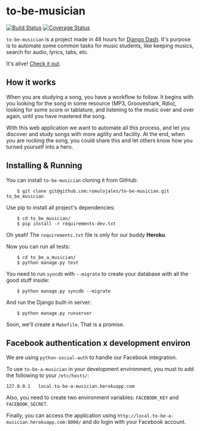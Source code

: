to-be-musician
==============
[![Build Status](https://travis-ci.org/romulojales/to-be-musician.png?branch=master)](https://travis-ci.org/romulojales/to-be-musician) [![Coverage Status](https://coveralls.io/repos/romulojales/to-be-musician/badge.png?branch=master)](https://coveralls.io/r/romulojales/to-be-musician?branch=master)


`to-be-musician` is a project made in 48 hours for [Django Dash][1]. It's purpose is to automate some common tasks
for music students, like keeping musics, search for audio, lyrics, tabs, etc.

It's alive! [Check it out][2].

How it works
------------

When you are studying a song, you have a workflow to follow. It begins with you looking for the song in some resource
(MP3, Grooveshark, Rdio), looking for some score or tablature, and listening to the music over and over again, until you have
mastered the song.

With this web application we want to automate all this process, and let you discover and study songs with more agility and
facility. At the end, when you are rocking the song, you could share this and let others know how you turned yourself
into a hero.


Installing & Running
--------------------

You can install `to-be-musician` cloning it from GitHub:

        $ git clone git@github.com:romulojales/to-be-musician.git to_be_musician

Use pip to install all project's dependencies:

        $ cd to_be_musician/
        $ pip install -r requirements-dev.txt

Oh yeah! The `requirements.txt` file is only for our buddy **Heroku**.

Now you can run all tests:

        $ cd to_be_a_musician/
        $ python manage.py test

You need to run `syncdb` with `--migrate` to create your database with all the good stuff inside:

        $ python manage.py syncdb --migrate

And run the Django built-in server:

        $ python manage.py runserver

Soon, we'll create a `Makefile`. That is a promise.


Facebook authentication x development environ
---------------------------------------------

We are using `python-social-auth` to handle our Facebook integration.

To use `to-be-a-musician` in your development environment, you must to add the following to your `/etc/hosts/`:

    127.0.0.1   local.to-be-a-musician.herokuapp.com

Also, you need to create two environment variables: `FACEBOOK_KEY` and `FACEBOOK_SECRET`.

Finally, you can access the application using `http://local.to-be-a-musician.herokuapp.com:8000/` and do login with your Facebook account.

  [1]: http://djangodash.com/
    "Django Dash 2013"
  [2]: http://to-be-a-musician.herokuapp.com/
    "Check the development evolution"
